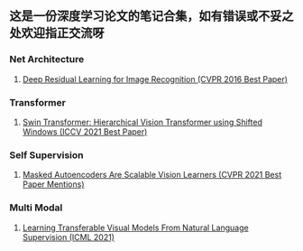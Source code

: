 ## 这是一份深度学习论文的笔记合集，如有错误或不妥之处欢迎指正交流呀


### Net Architecture
1. [Deep Residual Learning for Image Recognition (CVPR 2016 Best Paper)](https://zhuanlan.zhihu.com/p/469618725)

### Transformer
1. [Swin Transformer: Hierarchical Vision Transformer using Shifted Windows (ICCV 2021 Best Paper)](https://zhuanlan.zhihu.com/p/469360918/)

### Self Supervision
1. [Masked Autoencoders Are Scalable Vision Learners (CVPR 2021 Best Paper Mentions)](https://zhuanlan.zhihu.com/p/469514863/)

### Multi Modal
1. [Learning Transferable Visual Models From Natural Language Supervision (ICML 2021)](https://zhuanlan.zhihu.com/p/469580915/)
